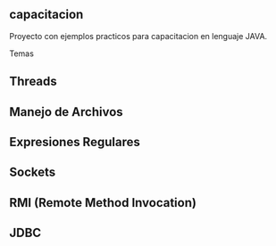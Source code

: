 capacitacion
------------

Proyecto con ejemplos practicos para capacitacion en lenguaje JAVA. 

Temas

Threads
-------
Manejo de Archivos
-------
Expresiones Regulares
-------
Sockets
-------
RMI (Remote Method Invocation)
-------
JDBC
-------
